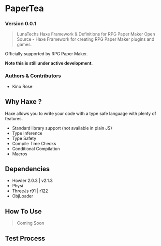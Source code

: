 # PaperTea 

### Version 0.0.1

> LunaTechs Haxe Framework & Definitions for RPG Paper Maker Open Source - Haxe Framework for creating RPG Paper Maker plugins and games.


Officially supported by RPG Paper Maker.

**Note this is still under active development.**

### Authors & Contributors
* Kino Rose


## Why Haxe ?
 Haxe allows you to write your code with a type safe language with plenty of features.
* Standard library support (not available in plain JS)
* Type Inference
* Type Safety
* Compile Time Checks
* Conditional Compilation
* Macros

## Dependencies

* Howler 2.0.3 | v2.1.3
* Physi
* ThreeJs r91 | r122
* ObjLoader

## How To Use
> Coming Soon


## Test Process